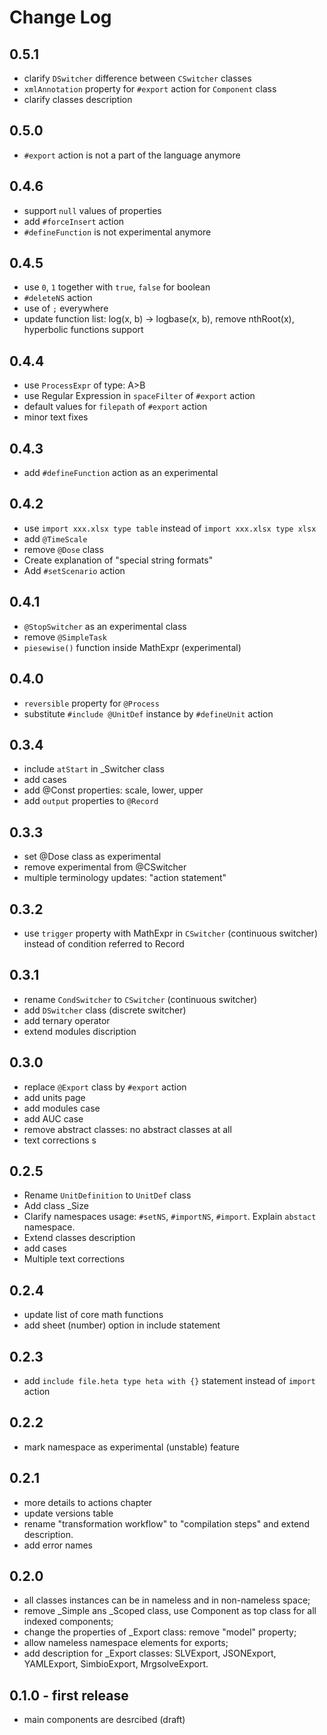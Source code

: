 # Change Log

## 0.5.1

- clarify `DSwitcher` difference between `CSwitcher` classes
- `xmlAnnotation` property for `#export` action for `Component` class
- clarify classes description

## 0.5.0

- `#export` action is not a part of the language anymore 

## 0.4.6

- support `null` values of properties
- add `#forceInsert` action
- `#defineFunction` is not experimental anymore

## 0.4.5

- use `0`, `1` together with `true`, `false` for boolean
- `#deleteNS` action
- use of `;` everywhere
- update function list: log(x, b) -> logbase(x, b), remove nthRoot(x), hyperbolic functions support

## 0.4.4

- use `ProcessExpr` of type: A>B
- use Regular Expression in `spaceFilter` of `#export` action
- default values for `filepath` of `#export` action
- minor text fixes

## 0.4.3

- add `#defineFunction` action as an experimental

## 0.4.2

- use `import xxx.xlsx type table` instead of  `import xxx.xlsx type xlsx`
- add `@TimeScale`
- remove `@Dose` class
- Create explanation of "special string formats"
- Add `#setScenario` action

## 0.4.1

- `@StopSwitcher` as an experimental class
- remove `@SimpleTask`
- `piesewise()` function inside MathExpr (experimental)

## 0.4.0

- `reversible` property for `@Process`
- substitute `#include @UnitDef` instance by `#defineUnit` action

## 0.3.4

- include `atStart` in _Switcher class
- add cases
- add @Const properties: scale, lower, upper
- add `output` properties to `@Record`

## 0.3.3
- set @Dose class as experimental
- remove experimental from @CSwitcher
- multiple terminology updates: "action statement" 

## 0.3.2

- use `trigger` property with MathExpr in `CSwitcher` (continuous switcher) instead of condition referred to Record

## 0.3.1

- rename `CondSwitcher` to `CSwitcher` (continuous switcher)
- add `DSwitcher` class (discrete switcher)
- add ternary operator
- extend modules discription

## 0.3.0

- replace `@Export` class by `#export` action
- add units page
- add modules case
- add AUC case
- remove abstract classes: no abstract classes at all
- text corrections
s
## 0.2.5

- Rename `UnitDefinition` to `UnitDef` class
- Add class _Size
- Clarify namespaces usage: `#setNS`, `#importNS`, `#import`. Explain `abstact` namespace.
- Extend classes description
- add cases
- Multiple text corrections

## 0.2.4

- update list of core math functions
- add sheet (number) option in include statement

## 0.2.3

- add `include file.heta type heta with {}` statement instead of `import` action

## 0.2.2

- mark namespace as experimental (unstable) feature

## 0.2.1

- more details to actions chapter
- update versions table
- rename "transformation workflow" to "compilation steps" and extend description.
- add error names

## 0.2.0

- all classes instances can be in nameless and in non-nameless space;
- remove _Simple ans _Scoped class, use Component as top class for all indexed components;
- change the properties of _Export class: remove "model" property;
- allow nameless namespace elements for exports;
- add description for _Export classes: SLVExport, JSONExport, YAMLExport, SimbioExport, MrgsolveExport.

## 0.1.0 - first release

- main components are desrcibed (draft)
